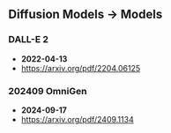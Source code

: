 ## Diffusion Models -> Models


### DALL-E 2
- **2022-04-13**
- https://arxiv.org/pdf/2204.06125
### 202409 OmniGen
- **2024-09-17**
- https://arxiv.org/pdf/2409.1134